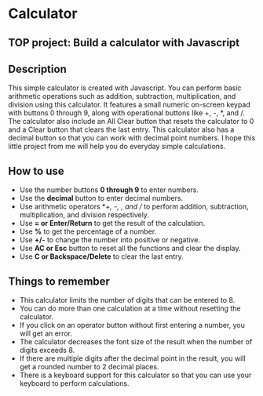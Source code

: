 # Calculator
## TOP project: Build a calculator with Javascript


## Description
This simple calculator is created with Javascript. You can perform basic arithmetic operations such as addition, subtraction, multiplication, and division using this calculator. It features a small numeric on-screen keypad with buttons 0 through 9, along with operational buttons like +, -, *, and /. The calculator also include an All Clear button that resets the calculator to 0 and a Clear button that clears the last entry. This calculator also has a decimal button so that you can work with decimal point numbers. I hope this little project from me will help you do everyday simple calculations.


## How to use
* Use the number buttons **0 through 9** to enter numbers.
* Use the **decimal** button to enter decimal numbers.
* Use arithmetic operators **+, -, *, and /** to perform addition, subtraction, multiplication, and division respectively.
* Use **= or Enter/Return** to get the result of the calculation.
* Use **%** to get the percentage of a number.
* Use **+/-** to change the number into positive or negative.
* Use **AC or Esc** button to reset all the functions and clear the display.
* Use **C or Backspace/Delete** to clear the last entry.


## Things to remember
* This calculator limits the number of digits that can be entered to 8.
* You can do more than one calculation at a time without resetting the calculator.
* If you click on an operator button without first entering a number, you will get an error.
* The calculator decreases the font size of the result when the number of digits exceeds 8.
* If there are multiple digits after the decimal point in the result, you will get a rounded number to 2 decimal places.
* There is a keyboard support for this calculator so that you can use your keyboard to perform calculations.